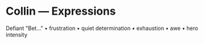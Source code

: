 # Collin — Expressions
Defiant "Bet…" • frustration • quiet determination • exhaustion • awe • hero intensity

